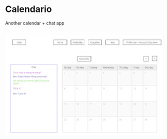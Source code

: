 # Calendario
Another calendar + chat app

## 

![alt text](./calendario/src/assets/wireframe-01.png)
